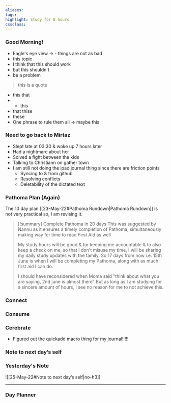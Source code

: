 ```yaml
---
aliases:  
tags:
highlight: Study for 8 hours
cssclass: 
---
```

### Good Morning!
- Eagle's eye view → - things are not as bad
- this topic
- I think that this should work
- but this shouldn't 
- be a problem
> this is a quote
- this
that
- - this 
- that thise
- these
- One phrase to rule them all → maybe this





### Need to go back to Mirtaz
- Slept late at 03:30 & woke up 7 hours later 
- Had a nightmare about her
- Solved a fight between the kids
- Talking to Christiann on gather town
- I am still not doing the ipad journal thing since there are friction points
	- Syncing to & from github
	- Resolving conflicts
	- Deletability of the dictated text

### Pathoma Plan (Again)
The 10 day plan [[23-May-22#Pathoma Rundown|Pathoma Rundown]] is not very practical so, I am revising it.

> [!summary]  Complete Pathoma in 20 days 
> This was suggested by Nannu as it ensures a timely completion of Pathoma, simultaneously making way for time to read First Aid as well
> 
> My study hours will be good & for keeping me accountable & to also keep a check on me, so that I don't misuse my time, I will be sharing my daily study updates with the family.
> So  17 days from now i.e. 15th June is when I will be completing my Pathoma, along with as much first aid I can do.
> 
> I should have reconsidered when Moma said "think about what you are saying, 2nd june is almost there"
> But as long as I am studying for a sincere amount of hours, I see no reason for me to not achieve this.



### Connect 
### Consume


### Cerebrate
- Figured out the quickadd macro thing for my journal!!!!!
### Note to next day’s self
### Yesterday's Note
 ![[25-May-22#Note to next day’s self|no-h3]]

--- 
### Day Planner

